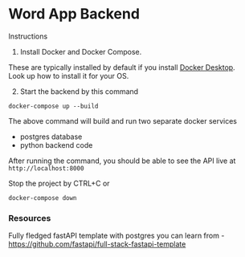 # Word App Backend

Instructions
1. Install Docker and Docker Compose.

These are typically installed by default if you install [Docker Desktop](https://www.docker.com/products/docker-desktop/). 
<br>
Look up how to install it for your OS.

2. Start the backend by this command

```docker-compose up --build```

The above command will build and run two separate docker services
- postgres database 
- python backend code

After running the command, you should be able to see the API live at `http://localhost:8000`

Stop the project by CTRL+C or 

```docker-compose down```


### Resources
Fully fledged fastAPI template with postgres you can learn from - https://github.com/fastapi/full-stack-fastapi-template